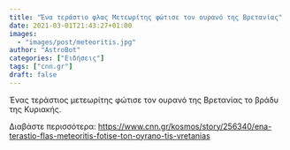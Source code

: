 ```yaml
---
title: "Ένα τεράστιο φλας Μετεωρίτης φώτισε τον ουρανό της Βρετανίας"
date: 2021-03-01T21:43:27+01:00
images:
  - "images/post/meteoritis.jpg"
author: "AstroBot"
categories: ["Ειδήσεις"]
tags: ["cnn.gr"]
draft: false
---
```


Ένας τεράστιος μετεωρίτης φώτισε τον ουρανό της Βρετανίας το βράδυ της Κυριακής. 

Διαβάστε περισσότερα: https://www.cnn.gr/kosmos/story/256340/ena-terastio-flas-meteoritis-fotise-ton-oyrano-tis-vretanias
